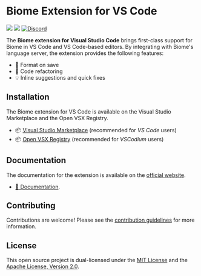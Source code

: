 # Biome Extension for VS Code

[![](https://img.shields.io/visual-studio-marketplace/v/biomejs.biome?color=374151&label=Visual%20Studio%20Marketplace&labelColor=000&logoColor=0098FF)](https://marketplace.visualstudio.com/items?itemName=biomejs.biome)
[![](https://img.shields.io/visual-studio-marketplace/v/biomejs.biome?color=374151&label=Open%20VSX%20Registry&labelColor=000&logo=data:image/svg+xml;base64,PD94bWwgdmVyc2lvbj0iMS4wIiBlbmNvZGluZz0idXRmLTgiPz4KPHN2ZyB2aWV3Qm94PSI0LjYgNSA5Ni4yIDEyMi43IiB4bWxucz0iaHR0cDovL3d3dy53My5vcmcvMjAwMC9zdmciPgogIDxwYXRoIGQ9Ik0zMCA0NC4yTDUyLjYgNUg3LjN6TTQuNiA4OC41aDQ1LjNMMjcuMiA0OS40em01MSAwbDIyLjYgMzkuMiAyMi42LTM5LjJ6IiBmaWxsPSIjYzE2MGVmIi8+CiAgPHBhdGggZD0iTTUyLjYgNUwzMCA0NC4yaDQ1LjJ6TTI3LjIgNDkuNGwyMi43IDM5LjEgMjIuNi0zOS4xem01MSAwTDU1LjYgODguNWg0NS4yeiIgZmlsbD0iI2E2MGVlNSIvPgo8L3N2Zz4=&logoColor=0098FF)](https://open-vsx.org/extension/biomejs/biome)
[![Discord](https://img.shields.io/discord/1132231889290285117?logo=discord&logoColor=white&label=Discord&labelColor=000)](https://discord.gg/BypW39g6Yc)


The **Biome extension for Visual Studio Code** brings first-class support for 
Biome in VS Code and VS Code-based editors. By integrating with Biome's
language server, the extension provides the following features:

- 💾 Format on save
- 🚜 Code refactoring
- 💡 Inline suggestions and quick fixes

## Installation

The Biome extension for VS Code is available on the Visual Studio Marketplace
and the Open VSX Registry.

- 📦 [Visual Studio Marketplace](https://marketplace.visualstudio.com/items?itemName=biomejs.biome) (recommended for *VS Code* users)
- 📦 [Open VSX Registry](https://open-vsx.org/extension/biomejs/biome) (recommended for *VSCodium* users)

## Documentation

The documentation for the extension is available on the [official website](https://biome.dev/).

- [📖 Documentation](https://biomejs.dev/reference/vscode/).

## Contributing

Contributions are welcome! Please see the [contribution guidelines](CONTRIBUTING.md) for more information.

## License

This open source project is dual-licensed under the [MIT License](LICENSE-MIT) and the [Apache License, Version 2.0](LICENSE-APACHE).